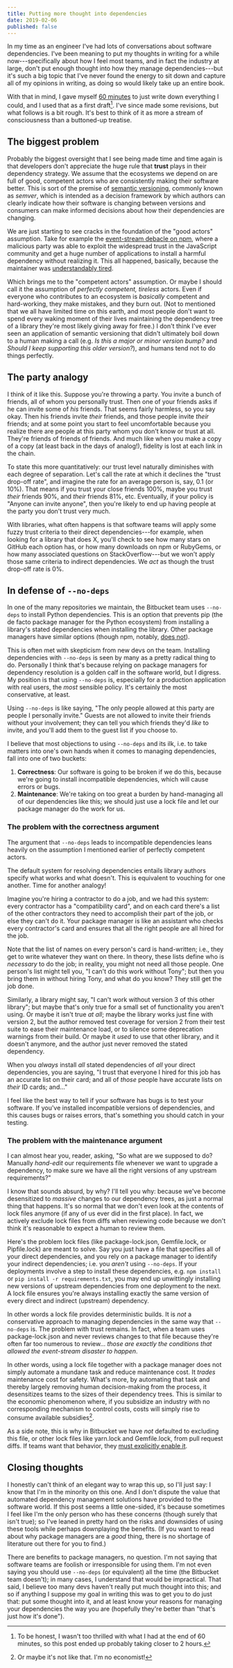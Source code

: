 ```yaml
---
title: Putting more thought into dependencies
date: 2019-02-06
published: false
---
```


In my time as an engineer I've had lots of conversations about software
dependencies. I've been meaning to put my thoughts in writing for a while
now---specifically about how I feel most teams, and in fact the industry at
large, don't put enough thought into how they manage dependencies---but it's
such a big topic that I've never found the energy to sit down and capture all
of my opinions in writing, as doing so would likely take up an entire book.

With that in mind, I gave myself [60 minutes][1] to just write down everything
I could, and I used that as a first draft[^first-draft]. I've since made some
revisions, but what follows is a bit rough. It's best to think of it as more a
stream of consciousness than a buttoned-up treatise.

## The biggest problem

Probably the biggest oversight that I see being made time and time again is
that developers don't appreciate the huge rule that **trust** plays in their
dependency strategy. We assume that the ecosystems we depend on are full of
good, competent actors who are consistently making their software better. This
is sort of the premise of [semantic versioning][2], commonly known as _semver_,
which is intended as a decision framework by which authors can clearly indicate
how their software is changing between versions and consumers can make informed
decisions about how their dependencies are changing.

We are just starting to see cracks in the foundation of the "good actors"
assumption. Take for example the [event-stream debacle on npm][3], where a
malicious party was able to exploit the widespread trust in the JavaScript
community and get a huge number of applications to install a harmful dependency
without realizing it. This all happened, basically, because the maintainer was
[understandably tired][4].

Which brings me to the "competent actors" assumption. Or maybe I should call it
the assumption of _perfectly competent, tireless_ actors. Even if everyone who
contributes to an ecosystem is _basically_ competent and hard-working, they
make mistakes, and they burn out. (Not to mentioned that we all have limited
time on this earth, and most people don't want to spend every waking moment of
their lives maintaining the dependency tree of a library they're most likely
giving away for free.) I don't think I've ever seen an application of semantic
versioning that didn't ultimately boil down to a human making a call (e.g. _Is
this a major or minor version bump?_ and _Should I keep supporting this older
version?_), and humans tend not to do things perfectly.

## The party analogy

I think of it like this. Suppose you're throwing a party. You invite a bunch of
friends, all of whom you personally trust. Then one of your friends asks if he
can invite some of _his_ friends. That seems fairly harmless, so you say okay.
Then his friends invite _their_ friends, and those people invite _their_
friends; and at some point you start to feel uncomfortable because you realize
there are people at this party whom you don't know or trust at all. They're
friends of friends of friends. And much like when you make a copy of a copy (at
least back in the days of analog!), fidelity is lost at each link in the chain.

To state this more quantitatively: our trust level naturally diminishes with
each degree of separation. Let's call the rate at which it declines the "trust
drop-off rate", and imagine the rate for an average person is, say, 0.1 (or
10%). That means if you trust your close friends 100%, maybe you trust _their_
friends 90%, and _their_ friends 81%, etc. Eventually, if your policy is
"Anyone can invite anyone", then you're likely to end up having people at the
party you don't trust very much.

With libraries, what often happens is that software teams will apply some fuzzy
trust criteria to their direct dependencies---for example, when looking for a
library that does X, you'll check to see how many stars on GitHub each option
has, or how many downloads on npm or RubyGems, or how many associated questions
on StackOverflow---but we won't apply those same criteria to indirect
dependencies. We _act_ as though the trust drop-off rate is 0%.

## In defense of `--no-deps`

In one of the many repositories we maintain, the Bitbucket team uses
`--no-deps` to install Python dependencies. This is an option that prevents pip
(the de facto package manager for the Python ecosystem) from installing a
library's stated dependencies when installing the library. Other package
managers have similar options (though npm, notably, [does not][5]).

This is often met with skepticism from new devs on the team. Installing
dependencies with `--no-deps` is seen by many as a pretty radical thing to do.
Personally I think that's because relying on package managers for dependency
resolution is a golden calf in the software world, but I digress. My position
is that using `--no-deps` is, especially for a production application with real
users, the _most_ sensible policy. It's certainly the most conservative, at
least.

Using `--no-deps` is like saying, "The only people allowed at this party are
people I personally invite." Guests are not allowed to invite their friends
without your involvement; they can tell you which friends they'd _like_ to
invite, and you'll add them to the guest list if you choose to.

I believe that most objections to using `--no-deps` and its ilk, i.e. to take
matters into one's own hands when it comes to managing dependencies, fall into
one of two buckets:

1. **Correctness**: Our software is going to be broken if we do this, because
   we're going to install incompatible dependencies, which will cause errors or
   bugs.
2. **Maintenance**: We're taking on too great a burden by hand-managing all of
   our dependencies like this; we should just use a lock file and let our
   package manager do the work for us.

### The problem with the correctness argument

The argument that `--no-deps` leads to incompatible dependencies leans heavily
on the assumption I mentioned earlier of perfectly competent actors.

The default system for resolving dependencies entails library authors specify
what works and what doesn't. This is equivalent to vouching for one another.
Time for another analogy!

Imagine you're hiring a contractor to do a job, and we had this system: every
contractor has a "compatibility card", and on each card there's a list of the
other contractors they need to accomplish their part of the job, or else they
can't do it. Your package manager is like an assistant who checks every
contractor's card and ensures that all the right people are all hired for the
job.

Note that the list of names on every person's card is hand-written; i.e., they
get to write whatever they want on there. In theory, these lists define who is
_necessary_ to do the job; in reality, you might not need all those people. One
person's list might tell you, "I can't do this work without Tony"; but then you
bring them in without hiring Tony, and what do you know? They still get the job
done.

Similarly, a library might say, "I can't work without version 3 of this other
library"; but maybe that's only true for a small set of functionality you
aren't using. Or maybe it isn't true _at all_; maybe the library works just
fine with version 2, but the author removed test coverage for version 2 from
their test suite to ease their maintenance load, or to silence some deprecation
warnings from their build. Or maybe it _used_ to use that other library, and it
doesn't anymore, and the author just never removed the stated dependency.

When you _always_ install _all_ stated dependencies of _all_ your direct
dependencies, you are saying, "I trust that everyone I hired for this job has
an accurate list on their card; and all of _those_ people have accurate lists
on _their_ ID cards; and..."

I feel like the best way to tell if your software has bugs is to test your
software. If you've installed incompatible versions of dependencies, and this
causes bugs or raises errors, that's something you should catch in your
testing.

### The problem with the maintenance argument

I can almost hear you, reader, asking, "So what are we supposed to do? Manually
*hand-edit* our requirements file whenever we want to upgrade a dependency, to
make sure we have all the right versions of any upstream requirements?"

I know that sounds absurd, by why? I'll tell you why: because we've become
desensitized to _massive_ changes to our dependency trees, as just a normal
thing that happens. It's so normal that we don't even look at the contents
of lock files anymore (if any of us ever did in the first place). In fact, we
actively exclude lock files from diffs when reviewing code because we don't
think it's reasonable to expect a human to review them.

Here's the problem lock files (like package-lock.json, Gemfile.lock, or
Pipfile.lock) are meant to solve. Say you just have a file that specifies all
of your direct dependencies, and you rely on a package manager to identify your
indirect dependencies; i.e. you _aren't_ using `--no-deps`. If your deployments
involve a step to install these dependencies, e.g. `npm install` or `pip
install -r requirements.txt`, you may end up unwittingly installing new
versions of upstream dependencies from one deployment to the next. A lock file
ensures you're always installing exactly the same version of every direct and
indirect (upstream) dependency.

In other words a lock file provides deterministic builds. It is _not_ a
conservative approach to managing dependencies in the same way that `--no-deps`
is. The problem with trust remains. In fact, when a team uses package-lock.json
and never reviews changes to that file because they're often far too numerous
to review... _those are exactly the conditions that allowed the event-stream
disaster to happen_.

In other words, using a lock file together with a package manager does not
simply automate a mundane task and reduce maintenance cost. It _trades_
maintenance cost for safety. What's more, by automating that task and thereby
largely removing human decision-making from the process, it desensitizes teams
to the sizes of their dependency trees. This is similar to the economic
phenomenon where, if you subsidize an industry with no corresponding mechanism
to control costs, costs will simply rise to consume available
subsidies[^i-am-no-economist].

As a side note, this is why in Bitbucket we have _not_ defaulted to excluding
this file, or other lock files like yarn.lock and Gemfile.lock, from pull
request diffs. If teams want that behavior, they [must explicitly enable
it][6].

## Closing thoughts

I honestly can't think of an elegant way to wrap this up, so I'll just say: I
know that I'm in the minority on this one. And I don't dispute the value that
automated dependency management solutions have provided to the software world.
If this post seems a little one-sided, it's because sometimes I feel like I'm
the only person who has these concerns (though surely that isn't true); so I've
leaned in pretty hard on the risks and downsides of using these tools while
perhaps downplaying the benefits. (If you want to read about why package
managers are a _good_ thing, there is no shortage of literature out there for
you to find.)

There are benefits to package managers, no question. I'm not saying that
software teams are foolish or irresponsible for using them. I'm not even saying
you should use `--no-deps` (or equivalent) all the time (the Bitbucket team
doesn't); in many cases, I understand that would be impractical. That said, I
believe too many devs haven't really put much thought into this; and so if
anything I suppose my goal in writing this was to get you to do just that: put
some thought into it, and at least know your reasons for managing your
dependencies the way you are (hopefully they're better than "that's just how
it's done").

[1]: /posts/published-in-60-minutes.html
[2]: https://semver.org/
[3]: https://blog.npmjs.org/post/180565383195/details-about-the-event-stream-incident
[4]: https://gist.github.com/dominictarr/9fd9c1024c94592bc7268d36b8d83b3a
[5]: https://github.com/npm/npm/issues/340
[6]: https://bitbucket.org/blog/exclude-files-from-the-new-pull-request-experience

[^first-draft]: To be honest, I wasn't too thrilled with what I had at the end of 60 minutes, so this post ended up probably taking closer to 2 hours.
[^i-am-no-economist]: Or maybe it's not like that. I'm no economist!

